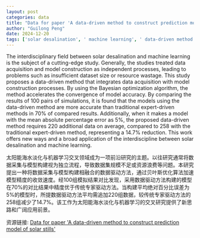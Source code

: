 ```yaml
---
layout: post
categories: data
title: "Data for paper 'A data-driven method to construct prediction model of solar stills'"
author: "Guilong Peng"
date: 2024-12-20
tags: ['solar desalination', ' machine learning', ' data-driven method', ' Bayesian optimization', ' model accuracy', ' expert-driven methods', ' mean absolute percentage error', ' interdisciplinary study']
---
```


The interdisciplinary field between solar desalination and machine learning is the subject of a cutting-edge study. Generally, the studies treated data acquisition and model construction as independent processes, leading to problems such as insufficient dataset size or resource wastage. This study proposes a data-driven method that integrates data acquisition with model construction processes. By using the Bayesian optimization algorithm, the method accelerates the convergence of model accuracy. By comparing the results of 100 pairs of simulations, it is found that the models using the data-driven method are more accurate than traditional expert-driven methods in 70% of compared results. Additionally, when it makes a model with the mean absolute percentage error as 5%, the proposed data-driven method requires 220 additional data on average, compared to 258 with the traditional expert-driven method, representing a 14.7% reduction. This work offers new ways and a broad application of the interdiscipline between solar desalination and machine learning.

太阳能海水淡化与机器学习交叉领域成为一项前沿研究的主题。以往研究通常将数据采集与模型构建视为独立流程，导致数据集规模不足或资源浪费等问题。本研究提出一种将数据采集与模型构建相融合的数据驱动方法，通过贝叶斯优化算法加速模型精度的收敛速度。经100组模拟结果对比发现，采用数据驱动方法构建的模型在70%的对比结果中精度优于传统专家驱动方法。当构建平均绝对百分比误差为5%的模型时，所提数据驱动方法平均需追加220组数据，较传统专家驱动方法的258组减少了14.7%。该工作为太阳能海水淡化与机器学习的交叉研究提供了新思路和广阔应用前景。

资源链接: [Data for paper 'A data-driven method to construct prediction model of solar stills'](https://doi.org/10.57760/sciencedb.18690)
